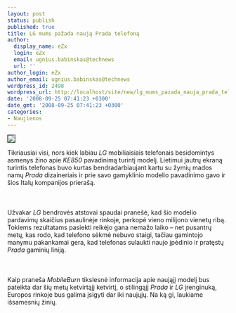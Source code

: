 ```yaml
---
layout: post
status: publish
published: true
title: LG mums pažada naują Prada telefoną
author:
  display_name: eZx
  login: eZx
  email: ugnius.babinskas@technews
  url: ''
author_login: eZx
author_email: ugnius.babinskas@technews
wordpress_id: 2498
wordpress_url: http://localhost/site/new/lg_mums_pazada_nauja_prada_telefona/
date: '2008-09-25 07:41:23 +0300'
date_gmt: '2008-09-25 07:41:23 +0300'
categories:
- Naujienos
---
```

<div class="imgright"><img src="http://www.technews.lt/upl/Failai/prada_logo1.jpg" border="1"></div>
<p>Tikriausiai visi, nors kiek labiau <i>LG</i> mobiliaisiais telefonais besidomintys asmenys žino apie <i>KE850</i> pavadinimą turintį modelį. Lietimui jautrų ekraną turintis telefonas buvo kurtas bendradarbiaujant kartu su žymių mados namų <i>Prada</i> dizaineriais ir prie savo gamyklinio modelio pavadinimo gavo ir šios Italų kompanijos prierašą.<br />
<br><br />
<br>Užvakar <i>LG</i> bendrovės atstovai spaudai pranešė, kad šio modelio pardavimų skaičius pasaulinėje rinkoje, perkopė vieno milijono vienetų ribą. Tokiems rezultatams pasiekti reikėjo gana nemažo laiko – net pusantrų metų, kas rodo, kad telefono sėkmė nebuvo staigi, tačiau gamintojo manymu pakankamai gera, kad telefonas sulaukti naujo įpėdinio ir pratęstų <i>Prada</i> gaminių liniją.<br />
<br><br />
<br>Kaip praneša <i>MobileBurn</i> tikslesnė informacija apie naująjį modelį bus pateikta dar šių metų ketvirtąjį ketvirtį, o stilingąjį <i>Prada</i> ir <i>LG</i> įrenginuką, Europos rinkoje bus galima įsigyti dar iki naujųjų. Na ką gi, laukiame išsamesnių žinių.<br />
<br><br />
<br><br />
<br></p>
